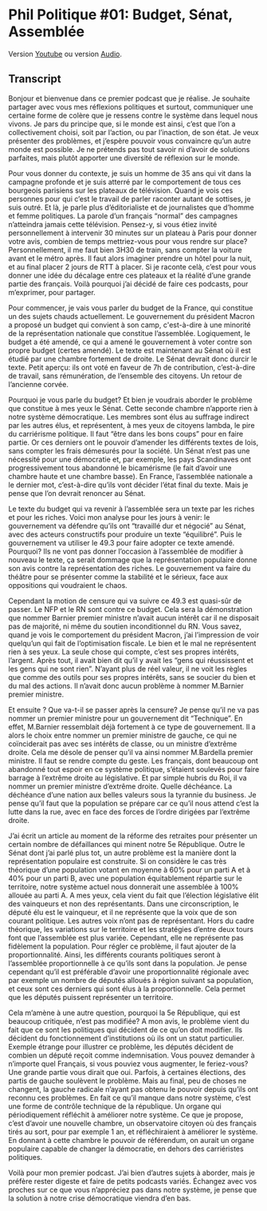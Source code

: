 # Phil Politique #01: Budget, Sénat, Assemblée

Version [Youtube](https://www.youtube.com/watch?v=9R4vnNbhXCg) ou version [Audio](https://phil.the-cluster.org/static/2024-11-27-philpol.opus).

## Transcript

Bonjour et bienvenue dans ce premier podcast que je réalise. Je souhaite partager avec vous mes réflexions politiques et surtout, communiquer une certaine forme de colère que je ressens contre le système dans lequel nous vivons. Je pars du principe que, si le monde est ainsi, c’est que l’on a collectivement choisi, soit par l’action, ou par l’inaction, de son état. Je veux présenter des problèmes, et j’espère pouvoir vous convaincre qu’un autre monde est possible. Je ne prétends pas tout savoir ni d’avoir de solutions parfaites, mais plutôt apporter une diversité de réflexion sur le monde.

Pour vous donner du contexte, je suis un homme de 35 ans qui vit dans la campagne profonde et je suis atterré par le comportement de tous ces bourgeois parisiens sur les plateaux de télévision. Quand je vois ces personnes pour qui c’est le travail de parler raconter autant de sottises, je suis outré. Et là, je parle plus d’éditorialiste et de journalistes que d’homme et femme politiques. La parole d’un français “normal” des campagnes n’atteindra jamais cette télévision. Pensez-y, si vous étiez invité personnellement à intervenir 30 minutes sur un plateau à Paris pour donner votre avis, combien de temps mettriez-vous pour vous rendre sur place? Personnellement, il me faut bien 3H30 de train, sans compter la voiture avant et le métro après. Il faut alors imaginer prendre un hôtel pour la nuit, et au final placer 2 jours de RTT à placer. Si je raconte celà, c’est pour vous donner une idée du décalage entre ces plateaux et la réalité d’une grande partie des français. Voilà pourquoi j’ai décidé de faire ces podcasts, pour m’exprimer, pour partager.

Pour commencer, je vais vous parler du budget de la France, qui constitue un des sujets chauds actuellement. Le gouvernement du président Macron a proposé un budget qui convient à son camp, c'est-à-dire à une minorité de la représentation nationale que constitue l’assemblée. Logiquement, le budget a été amendé, ce qui a amené le gouvernement à voter contre son propre budget (certes amendé). Le texte est maintenant au Sénat où il est étudié par une chambre fortement de droite. Le Sénat devrait donc durcir le texte. Petit aperçu: ils ont voté en faveur de 7h de contribution, c’est-à-dire de travail, sans rémunération, de l’ensemble des citoyens. Un retour de l’ancienne corvée.

Pourquoi je vous parle du budget? Et bien je voudrais aborder le problème que constitue à mes yeux le Sénat. Cette seconde chambre n’apporte rien à notre système démocratique. Les membres sont élus au suffrage indirect par les autres élus, et représentent, à mes yeux de citoyens lambda, le pire du carriérisme politique. Il faut “être dans les bons coups” pour en faire partie. Or ces derniers ont le pouvoir d’amender les différents textes de lois, sans compter les frais démesurés pour la société. Un Sénat n’est pas une nécessité pour une démocratie et, par exemple, les pays Scandinaves ont progressivement tous abandonné le bicamérisme (le fait d’avoir une chambre haute et une chambre basse). En France, l’assemblée nationale a le dernier mot, c’est-à-dire qu’ils vont décider l’état final du texte. Mais je pense que l’on devrait renoncer au Sénat.

Le texte du budget qui va revenir à l’assemblée sera un texte par les riches et pour les riches. Voici mon analyse pour les jours à venir: le gouvernement va défendre qu’ils ont “travaillé dur et négocié” au Sénat, avec des acteurs constructifs pour produire un texte “équilibré”. Puis le gouvernement va utiliser le 49.3 pour faire adopter ce texte amendé. Pourquoi? Ils ne vont pas donner l’occasion à l’assemblée de modifier à nouveau le texte, ça serait dommage que la représentation populaire donne son avis contre la représentation des riches. Le gouvernement va faire du théâtre pour se présenter comme la stabilité et le sérieux, face aux oppositions qui voudraient le chaos.

Cependant la motion de censure qui va suivre ce 49.3 est quasi-sûr de passer. Le NFP et le RN sont contre ce budget. Cela sera la démonstration que nommer Barnier premier ministre n’avait aucun intérêt car il ne disposait pas de majorité, ni même du soutien inconditionnel du RN. Vous savez, quand je vois le comportement du président Macron, j’ai l’impression de voir quelqu’un qui fait de l’optimisation fiscale. Le bien et le mal ne représentent rien à ses yeux. La seule chose qui compte, c’est ses propres intérêts, l’argent. Après tout, il avait bien dit qu’il y avait les “gens qui réussissent et les gens qui ne sont rien”. N’ayant plus de réel valeur, il ne voit les règles que comme des outils pour ses propres intérêts, sans se soucier du bien et du mal des actions. Il n’avait donc aucun problème à nommer M.Barnier premier ministre.

Et ensuite ? Que va-t-il se passer après la censure? Je pense qu’il ne va pas nommer un premier ministre pour un gouvernement dit “Technique”. En effet, M.Barnier ressemblait déjà fortement à ce type de gouvernement. Il a alors le choix entre nommer un premier ministre de gauche, ce qui ne coïnciderait pas avec ses intérêts de classe, ou un ministre d’extrême droite. Cela me désole de penser qu’il va ainsi nommer M.Bardella premier ministre. Il faut se rendre compte du geste. Les français, dont beaucoup ont abandonné tout espoir en ce système politique, s’étaient soulevés pour faire barrage à l’extrême droite au législative. Et par simple hubris du Roi, il va nommer un premier ministre d’extrême droite. Quelle déchéance. La déchéance d’une nation aux belles valeurs sous la tyrannie du business. Je pense qu’il faut que la population se prépare car ce qu’il nous attend c’est la lutte dans la rue, avec en face des forces de l’ordre dirigées par l’extrême droite.

J’ai écrit un article au moment de la réforme des retraites pour présenter un certain nombre de défaillances qui minent notre 5e République. Outre le Sénat dont j’ai parlé plus tot, un autre problème est la manière dont la représentation populaire est construite. Si on considère le cas très théorique d’une population votant en moyenne à 60% pour un parti A et à 40% pour un parti B, avec une population équitablement répartie sur le territoire, notre système actuel nous donnerait une assemblée à 100% allouée au parti A. A mes yeux, cela vient du fait que l’élection législative élit des vainqueurs et non des représentants. Dans une circonscription, le député élu est le vainqueur, et il ne représente que la voix que de son courant politique. Les autres voix n’ont pas de représentant. Hors du cadre théorique, les variations sur le territoire et les stratégies d’entre deux tours font que l’assemblée est plus variée. Cependant, elle ne représente pas fidèlement la population. Pour régler ce problème, il faut ajouter de la proportionnalité. Ainsi, les différents courants politiques seront à l’assemblée proportionnelle à ce qu’ils sont dans la population. Je pense cependant qu’il est préférable d’avoir une proportionnalité régionale avec par exemple un nombre de députés alloués à région suivant sa population, et ceux sont ces derniers qui sont élus à la proportionnelle. Cela permet que les députés puissent représenter un territoire.

Cela m’amène à une autre question, pourquoi la 5e République, qui  est beaucoup critiquée, n’est pas modifiée? A mon avis, le problème vient du fait que ce sont les politiques qui décident de ce qu’on doit modifier. Ils décident du fonctionnement d’institutions où ils ont un statut particulier. Exemple étrange pour illustrer ce problème, les députés décident de combien un député reçoit comme indemnisation. Vous pouvez demander à n’importe quel Français, si vous pouviez vous augmenter, le feriez-vous? Une grande partie vous dirait que oui. Parfois, à certaines élections, des partis de gauche soulèvent le problème. Mais au final, peu de choses ne changent, la gauche radicale n’ayant pas obtenu le pouvoir depuis qu’ils ont reconnu ces problèmes. En fait ce qu’il manque dans notre système, c’est une forme de contrôle technique de la république. Un organe qui périodiquement réfléchit à améliorer notre système. Ce que je propose, c’est d’avoir une nouvelle chambre, un observatoire citoyen où des français tirés au sort, pour par exemple 1 an, et réfléchiraient à améliorer le système. En donnant à cette chambre le pouvoir de référendum, on aurait un organe populaire capable de changer la démocratie, en dehors des carriéristes politiques. 

Voilà pour mon premier podcast. J’ai bien d’autres sujets à aborder, mais je préfère rester digeste et faire de petits podcasts variés. Échangez avec vos proches sur ce que vous n’appréciez pas dans notre système, je pense que la solution à notre crise démocratique viendra d’en bas.


